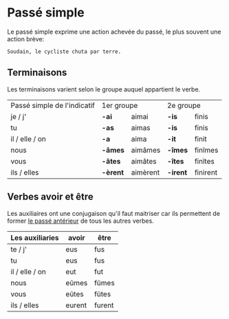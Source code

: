 # Passé simple

Le passé simple exprime une action achevée du passé, le plus souvent une action brève:

```text
Soudain, le cycliste chuta par terre.
```

## Terminaisons

Les terminaisons varient selon le groupe auquel appartient le verbe.

<table>
    <tr>
        <td>Passé simple de l'indicatif</td>
        <td colspan="2">1er groupe</td>
        <td colspan="2">2e groupe</td>
    </tr>
    <tr>
        <td>je / j'</td>
        <td><b>-ai</b></td>
        <td>aimai</td>
        <td><b>-is</b</td>
        <td>finis</td>
    </tr>
    <tr>
        <td>tu</td>
        <td><b>-as</b></td>
        <td>aimas</td>
        <td><b>-is</b></td>
        <td>finis</td>
    </tr>
    <tr>
        <td>il / elle / on</td>
        <td><b>-a</b></td>
        <td>aima</td>
        <td><b>-it</b></td>
        <td>finit</td>
    </tr>
    <tr>
        <td>nous</td>
        <td><b>-âmes</b></td>
        <td>aimâmes</td>
        <td><b>-îmes</b></td>
        <td>finîmes</td>
    </tr>
    <tr>
        <td>vous</td>
        <td><b>-âtes</b></td>
        <td>aimâtes</td>
        <td><b>-îtes</b></td>
        <td>finîtes</td>
    </tr>
    <tr>
        <td>ils / elles</td>
        <td><b>-èrent</b></td>
        <td>aimèrent</td>
        <td><b>-irent</b></td>
        <td>finirent</td>
    </tr>
</table>

## Verbes avoir et être

Les auxiliaires ont une conjugaison qu'il faut maitriser car ils permettent de former [le passé antérieur](passé%20antérieur.md) de tous les autres verbes.

Les auxiliaries | avoir | être
-| - | -
te / j' | eus | fus
tu | eus | fus
il / elle / on | eut | fut
nous | eûmes | fûmes
vous | eûtes | fûtes
ils / elles | eurent | furent
